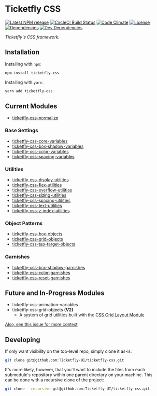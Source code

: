 # Ticketfly CSS

[![Latest NPM release][npm-badge]][npm-badge-url]
[![CircleCI Build Status][circle-badge]][circle-badge-url]
[![Code Climate][codeclimate-badge]][codeclimate-badge-url]
[![License][license-badge]][license-badge-url]
[![Dependencies][dependencies-badge]][dependencies-badge-url]
[![Dev Dependencies][devDependencies-badge]][devDependencies-badge-url]


_Ticketfly's CSS framework._


## Installation

Installing with `npm`:

```bash
npm install ticketfly-css
```

Installing with `yarn`:

```bash
yarn add ticketfly-css
```

## Current Modules

- [ticketfly-css-normalize](https://github.com/Ticketfly-UI/ticketfly-css-normalize)

### Base Settings

- [ticketfly-css-core-variables](https://github.com/Ticketfly-UI/ticketfly-css-core-variables)
- [ticketfly-css-box-shadow-variables](https://github.com/Ticketfly-UI/ticketfly-css-box-shadow-variables)
- [ticketfly-css-color-variables](https://github.com/Ticketfly-UI/ticketfly-css-color-variables)
- [ticketfly-css-spacing-variables](https://github.com/Ticketfly-UI/ticketfly-css-spacing-variables)

### Utilities

- [ticketfly-css-display-utilities](https://github.com/Ticketfly-UI/ticketfly-css-display-utilities)
- [ticketfly-css-flex-utilities](https://github.com/Ticketfly-UI/ticketfly-css-flex-utilities)
- [ticketfly-css-overflow-utilities](https://github.com/Ticketfly-UI/ticketfly-css-overflow-utilities)
- [ticketfly-css-sizing-utilities](https://github.com/Ticketfly-UI/ticketfly-css-sizing-utilities)
- [ticketfly-css-spacing-utilities](https://github.com/Ticketfly-UI/ticketfly-css-spacing-utilities)
- [ticketfly-css-text-utilities](https://github.com/Ticketfly-UI/ticketfly-css-text-utilities)
- [ticketfly-css-z-index-utilities](https://github.com/Ticketfly-UI/ticketfly-css-z-index-utilities)


### Object Patterns

- [ticketfly-css-box-objects](https://github.com/Ticketfly-UI/ticketfly-css-box-objects)
- [ticketfly-css-grid-objects](https://github.com/Ticketfly-UI/ticketfly-css-grid-objects)
- [ticketfly-css-tap-target-objects](https://github.com/Ticketfly-UI/ticketfly-css-tap-target-objects)


### Garnishes

- [ticketfly-css-box-shadow-garnishes](https://github.com/Ticketfly-UI/ticketfly-css-box-shadow-garnishes)
- [ticketfly-css-color-garnishes](https://github.com/Ticketfly-UI/ticketfly-css-color-garnishes)
- [ticketfly-css-reset-garnishes](https://github.com/Ticketfly-UI/ticketfly-css-reset-garnishes)


## Future and In-Progress Modules

- ticketfly-css-animation-variables
- ticketfly-css-grid-objects **(V2)**
  + A system of grid utilities built with the [CSS Grid Layout Module](https://www.w3.org/TR/css-grid-1/)

[Also, see this issue for more context](https://github.com/Ticketfly-UI/ticketfly-css/issues/1)

## Developing

If only want visibility on the top-level repo, simply clone it as-is:

```bash
git clone git@github.com:Ticketfly-UI/ticketfly-css.git
```

It's more likely, however, that you'll want to include the
files from each submodule's repository within one parent
directory on your machine. This can be done with a recursive clone
of the project:

```bash
git clone --recursive git@github.com:Ticketfly-UI/ticketfly-css.git
```


[npm-badge]: https://img.shields.io/npm/v/ticketfly-css.svg
[npm-badge-url]: https://www.npmjs.com/package/ticketfly-css
[circle-badge]: https://circleci.com/gh/Ticketfly-UI/ticketfly-css/tree/master.svg?style=svg&circle-token={{CIRCLE_TOKEN}}
[circle-badge-url]: https://circleci.com/gh/Ticketfly-UI/ticketfly-css/tree/master
[codeclimate-badge]: https://img.shields.io/codeclimate/github/Ticketfly-UI/ticketfly-css.svg
[codeclimate-badge-url]: https://codeclimate.com/github/Ticketfly-UI/ticketfly-css
[license-badge]: https://img.shields.io/npm/l/ticketfly-css.svg
[license-badge-url]: LICENSE
[dependencies-badge]: https://img.shields.io/david/Ticketfly-UI/ticketfly-css.svg
[dependencies-badge-url]: https://david-dm.org/Ticketfly-UI/ticketfly-css
[devDependencies-badge]: https://img.shields.io/david/dev/Ticketfly-UI/ticketfly-css.svg
[devDependencies-badge-url]: https://david-dm.org/Ticketfly-UI/ticketfly-css#info=devDependencies
